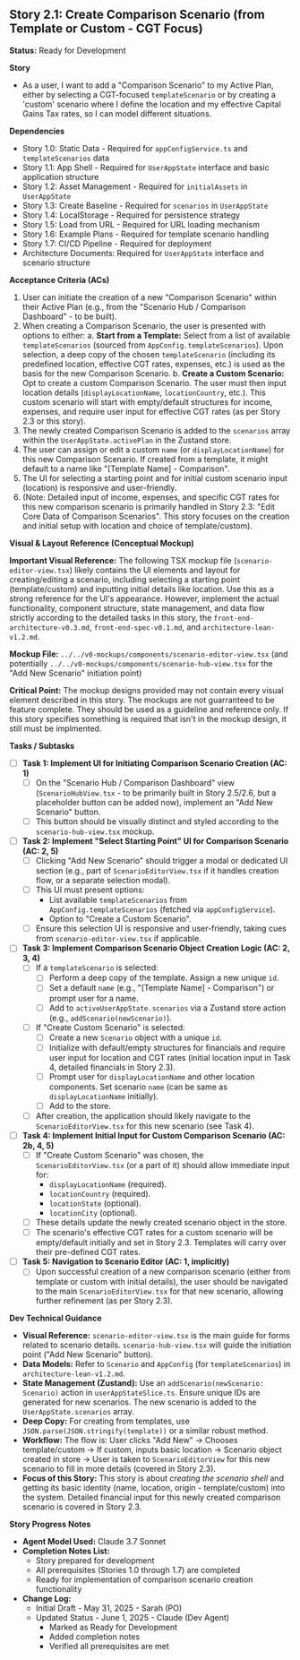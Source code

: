 ## Story 2.1: Create Comparison Scenario (from Template or Custom - CGT Focus)

**Status:** Ready for Development

**Story**
- As a user, I want to add a "Comparison Scenario" to my Active Plan, either by selecting a CGT-focused `templateScenario` or by creating a 'custom' scenario where I define the location and my effective Capital Gains Tax rates, so I can model different situations.

**Dependencies**
- Story 1.0: Static Data - Required for `appConfigService.ts` and `templateScenarios` data
- Story 1.1: App Shell - Required for `UserAppState` interface and basic application structure
- Story 1.2: Asset Management - Required for `initialAssets` in `UserAppState`
- Story 1.3: Create Baseline - Required for `scenarios` in `UserAppState`
- Story 1.4: LocalStorage - Required for persistence strategy
- Story 1.5: Load from URL - Required for URL loading mechanism
- Story 1.6: Example Plans - Required for template scenario handling
- Story 1.7: CI/CD Pipeline - Required for deployment
- Architecture Documents: Required for `UserAppState` interface and scenario structure

**Acceptance Criteria (ACs)**
1.  User can initiate the creation of a new "Comparison Scenario" within their Active Plan (e.g., from the "Scenario Hub / Comparison Dashboard" - to be built).
2.  When creating a Comparison Scenario, the user is presented with options to either:
    a.  **Start from a Template:** Select from a list of available `templateScenarios` (sourced from `AppConfig.templateScenarios`). Upon selection, a deep copy of the chosen `templateScenario` (including its predefined location, effective CGT rates, expenses, etc.) is used as the basis for the new Comparison Scenario.
    b.  **Create a Custom Scenario:** Opt to create a custom Comparison Scenario. The user must then input location details (`displayLocationName`, `locationCountry`, etc.). This custom scenario will start with empty/default structures for income, expenses, and require user input for effective CGT rates (as per Story 2.3 or this story).
3.  The newly created Comparison Scenario is added to the `scenarios` array within the `UserAppState.activePlan` in the Zustand store.
4.  The user can assign or edit a custom `name` (or `displayLocationName`) for this new Comparison Scenario. If created from a template, it might default to a name like "[Template Name] - Comparison".
5.  The UI for selecting a starting point and for initial custom scenario input (location) is responsive and user-friendly.
6.  (Note: Detailed input of income, expenses, and specific CGT rates for this new comparison scenario is primarily handled in Story 2.3: "Edit Core Data of Comparison Scenarios". This story focuses on the creation and initial setup with location and choice of template/custom).

**Visual & Layout Reference (Conceptual Mockup)**

**Important Visual Reference:** The following TSX mockup file (`scenario-editor-view.tsx`) likely contains the UI elements and layout for creating/editing a scenario, including selecting a starting point (template/custom) and inputting initial details like location. Use this as a strong reference for the UI's appearance. However, implement the actual functionality, component structure, state management, and data flow strictly according to the detailed tasks in this story, the `front-end-architecture-v0.3.md`, `front-end-spec-v0.1.md`, and `architecture-lean-v1.2.md`.

**Mockup File:** `../../v0-mockups/components/scenario-editor-view.tsx` (and potentially `../../v0-mockups/components/scenario-hub-view.tsx` for the "Add New Scenario" initiation point)

**Critical Point:** The mockup designs provided may not contain every visual element described in this story. The mockups are not guarranteed to be feature complete. They should be used as a guideline and reference only. If this story specifies something is required that isn't in the mockup design, it still must be implmented.

**Tasks / Subtasks**
- [ ] **Task 1: Implement UI for Initiating Comparison Scenario Creation (AC: 1)**
    - [ ] On the "Scenario Hub / Comparison Dashboard" view (`ScenarioHubView.tsx` - to be primarily built in Story 2.5/2.6, but a placeholder button can be added now), implement an "Add New Scenario" button.
    - [ ] This button should be visually distinct and styled according to the `scenario-hub-view.tsx` mockup.
- [ ] **Task 2: Implement "Select Starting Point" UI for Comparison Scenario (AC: 2, 5)**
    - [ ] Clicking "Add New Scenario" should trigger a modal or dedicated UI section (e.g., part of `ScenarioEditorView.tsx` if it handles creation flow, or a separate selection modal).
    - [ ] This UI must present options:
        - List available `templateScenarios` from `AppConfig.templateScenarios` (fetched via `appConfigService`).
        - Option to "Create a Custom Scenario".
    - [ ] Ensure this selection UI is responsive and user-friendly, taking cues from `scenario-editor-view.tsx` if applicable.
- [ ] **Task 3: Implement Comparison Scenario Object Creation Logic (AC: 2, 3, 4)**
    - [ ] If a `templateScenario` is selected:
        - [ ] Perform a deep copy of the template. Assign a new unique `id`.
        - [ ] Set a default `name` (e.g., "[Template Name] - Comparison") or prompt user for a name.
        - [ ] Add to `activeUserAppState.scenarios` via a Zustand store action (e.g., `addScenario(newScenario)`).
    - [ ] If "Create Custom Scenario" is selected:
        - [ ] Create a new `Scenario` object with a unique `id`.
        - [ ] Initialize with default/empty structures for financials and require user input for location and CGT rates (initial location input in Task 4, detailed financials in Story 2.3).
        - [ ] Prompt user for `displayLocationName` and other location components. Set scenario `name` (can be same as `displayLocationName` initially).
        - [ ] Add to the store.
    - [ ] After creation, the application should likely navigate to the `ScenarioEditorView.tsx` for this new scenario (see Task 4).
- [ ] **Task 4: Implement Initial Input for Custom Comparison Scenario (AC: 2b, 4, 5)**
    - [ ] If "Create Custom Scenario" was chosen, the `ScenarioEditorView.tsx` (or a part of it) should allow immediate input for:
        - `displayLocationName` (required).
        - `locationCountry` (required).
        - `locationState` (optional).
        - `locationCity` (optional).
    - [ ] These details update the newly created scenario object in the store.
    - [ ] The scenario's effective CGT rates for a custom scenario will be empty/default initially and set in Story 2.3. Templates will carry over their pre-defined CGT rates.
- [ ] **Task 5: Navigation to Scenario Editor (AC: 1, implicitly)**
    - [ ] Upon successful creation of a new comparison scenario (either from template or custom with initial details), the user should be navigated to the main `ScenarioEditorView.tsx` for that new scenario, allowing further refinement (as per Story 2.3).

**Dev Technical Guidance**
-   **Visual Reference:** `scenario-editor-view.tsx` is the main guide for forms related to scenario details. `scenario-hub-view.tsx` will guide the initiation point ("Add New Scenario" button).
-   **Data Models:** Refer to `Scenario` and `AppConfig` (for `templateScenarios`) in `architecture-lean-v1.2.md`.
-   **State Management (Zustand):** Use an `addScenario(newScenario: Scenario)` action in `userAppStateSlice.ts`. Ensure unique IDs are generated for new scenarios. The new scenario is added to the `UserAppState.scenarios` array.
-   **Deep Copy:** For creating from templates, use `JSON.parse(JSON.stringify(template))` or a similar robust method.
-   **Workflow:** The flow is: User clicks "Add New" -> Chooses template/custom -> If custom, inputs basic location -> Scenario object created in store -> User is taken to `ScenarioEditorView` for this new scenario to fill in more details (covered in Story 2.3).
-   **Focus of this Story:** This story is about *creating the scenario shell* and getting its basic identity (name, location, origin - template/custom) into the system. Detailed financial input for this newly created comparison scenario is covered in Story 2.3.

**Story Progress Notes**
* **Agent Model Used:** Claude 3.7 Sonnet
* **Completion Notes List:**
    * Story prepared for development
    * All prerequisites (Stories 1.0 through 1.7) are completed
    * Ready for implementation of comparison scenario creation functionality
* **Change Log:**
    * Initial Draft - May 31, 2025 - Sarah (PO)
    * Updated Status - June 1, 2025 - Claude (Dev Agent)
        - Marked as Ready for Development
        - Added completion notes
        - Verified all prerequisites are met
